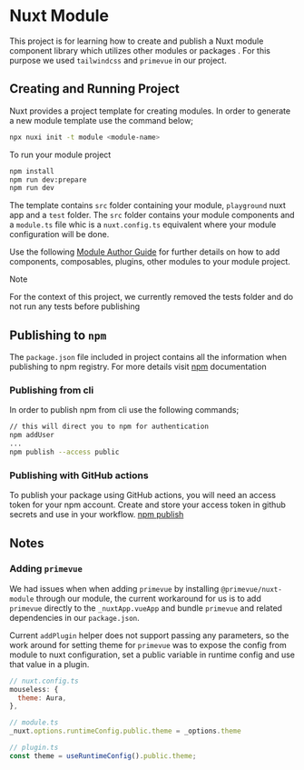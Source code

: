 # Nuxt Module

This project is for learning how to create and publish a Nuxt module 
component library which utilizes other modules or packages . For 
this purpose we used `tailwindcss` and `primevue` in our project.

## Creating and Running Project

Nuxt provides a project template for creating modules. In order to generate a 
new module template use the command below;

```bash
npx nuxi init -t module <module-name>
```

To run your module project

```bash
npm install
npm run dev:prepare
npm run dev
```

The template contains `src` folder containing your module, `playground` nuxt 
app and a `test` folder. The `src` folder contains your module components and
a `module.ts` file whic is a `nuxt.config.ts` equivalent where your module 
configuration will be done. 

Use the following [Module Author Guide][] for further details on how to add 
components, composables, plugins, other modules to your module project.

> [!NOTE]
>
> For the context of this project, we currently removed the tests folder and 
> do not run any tests before publishing


## Publishing to `npm`

The `package.json` file included in project contains all the information
when publishing to npm registry. For more details visit [npm][] documentation

### Publishing from cli

In order to publish npm from cli use the following commands;

```bash
// this will direct you to npm for authentication
npm addUser
...
npm publish --access public
```

### Publishing with GitHub actions

To publish your package using GitHub actions, you will need an access token for
your npm account. Create and store your access token in github secrets and
use in your workflow. [npm publish](.github/workflows/npm-publish.yml)

## Notes

### Adding `primevue`

We had issues when when adding `primevue` by installing `@primevue/nuxt-module` 
through our module, the current workaround for us is to add `primevue` directly
to the `_nuxtApp.vueApp` and bundle `primevue` and related dependencies in our 
`package.json`.

Current `addPlugin` helper does not support passing any parameters, so the work
around for setting theme for `primevue` was to expose the config from module to
nuxt configuration, set a public variable in runtime config and use that value 
in a plugin.

```javascript
// nuxt.config.ts
mouseless: {
  theme: Aura,
},

// module.ts
_nuxt.options.runtimeConfig.public.theme = _options.theme

// plugin.ts
const theme = useRuntimeConfig().public.theme;
```

[npm]: https://docs.npmjs.com/
[Module Author Guide]: https://nuxt.com/docs/guide/going-further/modules